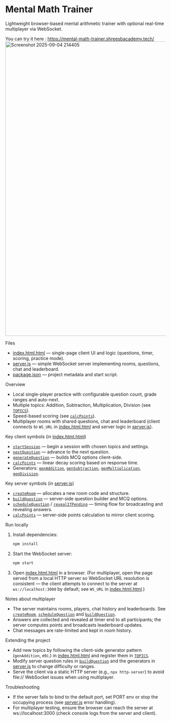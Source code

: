 # Mental Math Trainer

Lightweight browser-based mental arithmetic trainer with optional real-time multiplayer via WebSocket.

You can try it here : https://mental-math-trainer.shreesbacademy.tech/
<img width="1862" height="925" alt="Screenshot 2025-09-04 214405" src="https://github.com/user-attachments/assets/161fca23-7c51-489f-af70-e7f3045b55eb" />


Files
- [index.html.html](index.html.html) — single-page client UI and logic (questions, timer, scoring, practice mode).
- [server.js](server.js) — simple WebSocket server implementing rooms, questions, chat and leaderboard.
- [package.json](package.json) — project metadata and start script.

Overview
- Local single-player practice with configurable question count, grade ranges and auto-next.
- Multiple topics: Addition, Subtraction, Multiplication, Division (see [`TOPICS`](index.html.html)).
- Speed-based scoring (see [`calcPoints`](index.html.html)).
- Multiplayer rooms with shared questions, chat and leaderboard (client connects to `WS_URL` in [index.html.html](index.html.html) and server logic in [server.js](server.js)).

Key client symbols (in [index.html.html](index.html.html))
- [`startSession`](index.html.html) — begin a session with chosen topics and settings.
- [`nextQuestion`](index.html.html) — advance to the next question.
- [`generateQuestion`](index.html.html) — builds MCQ options client-side.
- [`calcPoints`](index.html.html) — linear decay scoring based on response time.
- Generators: [`genAddition`](index.html.html), [`genSubtraction`](index.html.html), [`genMultiplication`](index.html.html), [`genDivision`](index.html.html).

Key server symbols (in [server.js](server.js))
- [`createRoom`](server.js) — allocates a new room code and structure.
- [`buildQuestion`](server.js) — server-side question builder and MCQ options.
- [`scheduleQuestion`](server.js) / [`revealIfPending`](server.js) — timing flow for broadcasting and revealing answers.
- [`calcPoints`](server.js) — server-side points calculation to mirror client scoring.

Run locally
1. Install dependencies:
   ```sh
   npm install
   ```
2. Start the WebSocket server:
   ```sh
   npm start
   ```
3. Open [index.html.html](index.html.html) in a browser. (For multiplayer, open the page served from a local HTTP server so WebSocket URL resolution is consistent — the client attempts to connect to the server at `ws://localhost:3000` by default; see `WS_URL` in [index.html.html](index.html.html).)

Notes about multiplayer
- The server maintains rooms, players, chat history and leaderboards. See [`createRoom`](server.js), [`scheduleQuestion`](server.js) and [`buildQuestion`](server.js).
- Answers are collected and revealed at timer end to all participants; the server computes points and broadcasts leaderboard updates.
- Chat messages are rate-limited and kept in room history.

Extending the project
- Add new topics by following the client-side generator pattern (`genAddition`, etc.) in [index.html.html](index.html.html) and register them in [`TOPICS`](index.html.html).
- Modify server question rules in [`buildQuestion`](server.js) and the generators in [server.js](server.js) to change difficulty or ranges.
- Serve the client via a static HTTP server (e.g., `npx http-server`) to avoid file:// WebSocket issues when using multiplayer.

Troubleshooting
- If the server fails to bind to the default port, set PORT env or stop the occupying process (see [server.js](server.js) error handling).
- For multiplayer testing, ensure the browser can reach the server at ws://localhost:3000 (check console logs from the server and client).
